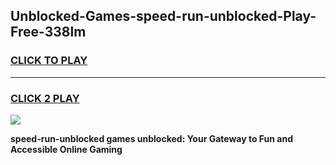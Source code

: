 
## Unblocked-Games-speed-run-unblocked-Play-Free-338lm
<h3>
<a href="https://premium76.site?title=speed-run-unblocked&ref=19M">CLICK TO PLAY</a></h3>
<hr>

<h3>
<a href="https://premium76.site?title=speed-run-unblocked&ref=19M">CLICK 2 PLAY</a>
  
</h3>

<a href="https://premium76.site?title=speed-run-unblocked&ref=19M"><img src="https://clearcache.store/games.png"></a>


**speed-run-unblocked games unblocked: Your Gateway to Fun and Accessible Online Gaming**
